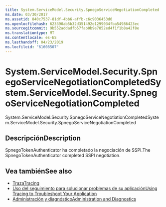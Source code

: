 ```yaml
---
title: System.ServiceModel.Security.SpnegoServiceNegotiationCompleted
ms.date: 03/30/2017
ms.assetid: 840c7537-81df-4bb6-affb-c6c9036453d0
ms.openlocfilehash: 623390ab5b32d351492e1299034fba54986423ec
ms.sourcegitcommit: 9b552addadfb57fab0b9e7852ed4f1f1b8a42f8e
ms.translationtype: MT
ms.contentlocale: es-ES
ms.lasthandoff: 04/23/2019
ms.locfileid: "61608507"
---
```

# <a name="systemservicemodelsecurityspnegoservicenegotiationcompleted"></a><span data-ttu-id="03488-102">System.ServiceModel.Security.SpnegoServiceNegotiationCompleted</span><span class="sxs-lookup"><span data-stu-id="03488-102">System.ServiceModel.Security.SpnegoServiceNegotiationCompleted</span></span>
<span data-ttu-id="03488-103">System.ServiceModel.Security.SpnegoServiceNegotiationCompleted</span><span class="sxs-lookup"><span data-stu-id="03488-103">System.ServiceModel.Security.SpnegoServiceNegotiationCompleted</span></span>  
  
## <a name="description"></a><span data-ttu-id="03488-104">Descripción</span><span class="sxs-lookup"><span data-stu-id="03488-104">Description</span></span>  
 <span data-ttu-id="03488-105">SpnegoTokenAuthenticator ha completado la negociación de SSPI.</span><span class="sxs-lookup"><span data-stu-id="03488-105">The SpnegoTokenAuthenticator completed SSPI negotiation.</span></span>  
  
## <a name="see-also"></a><span data-ttu-id="03488-106">Vea también</span><span class="sxs-lookup"><span data-stu-id="03488-106">See also</span></span>

- [<span data-ttu-id="03488-107">Traza</span><span class="sxs-lookup"><span data-stu-id="03488-107">Tracing</span></span>](../../../../../docs/framework/wcf/diagnostics/tracing/index.md)
- [<span data-ttu-id="03488-108">Uso del seguimiento para solucionar problemas de su aplicación</span><span class="sxs-lookup"><span data-stu-id="03488-108">Using Tracing to Troubleshoot Your Application</span></span>](../../../../../docs/framework/wcf/diagnostics/tracing/using-tracing-to-troubleshoot-your-application.md)
- [<span data-ttu-id="03488-109">Administración y diagnóstico</span><span class="sxs-lookup"><span data-stu-id="03488-109">Administration and Diagnostics</span></span>](../../../../../docs/framework/wcf/diagnostics/index.md)
